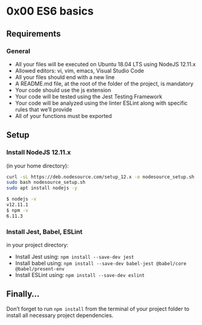 # 0x00 ES6 basics
## Requirements
### General
- All your files will be executed on Ubuntu 18.04 LTS using NodeJS 12.11.x
- Allowed editors: vi, vim, emacs, Visual Studio Code
- All your files should end with a new line
- A README.md file, at the root of the folder of the project, is mandatory
- Your code should use the js extension
- Your code will be tested using the Jest Testing Framework
- Your code will be analyzed using the linter ESLint along with specific rules that we’ll provide
- All of your functions must be exported

## Setup
### Install NodeJS 12.11.x
(in your home directory):
``` bash
curl -sL https://deb.nodesource.com/setup_12.x -o nodesource_setup.sh
sudo bash nodesource_setup.sh
sudo apt install nodejs -y

```
``` bash
$ nodejs -v 
v12.11.1
$ npm -v
6.11.3

```

### Install Jest, Babel, ESLint

in your project directory:
- Install Jest using: `npm install --save-dev jest`
- Install babel using: `npm install --save-dev babel-jest @babel/core @babel/present-env`
- Install ESLint using: `npm install --save-dev eslint`

## Finally…
Don’t forget to run `npm install` from the terminal of your project folder to install all necessary project dependencies.